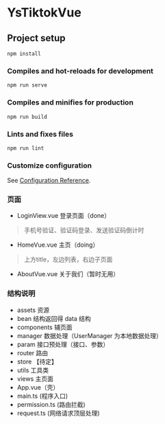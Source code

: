# YsTiktokVue

## Project setup

```
npm install
```

### Compiles and hot-reloads for development

```
npm run serve
```

### Compiles and minifies for production

```
npm run build
```

### Lints and fixes files

```
npm run lint
```

### Customize configuration

See [Configuration Reference](https://cli.vuejs.org/config/).

### 页面

- LoginView.vue 登录页面（done）

> 手机号验证、验证码登录、发送验证码倒计时

- HomeVue.vue 主页（doing）

> 上方title，左边列表，右边子页面

- AboutVue.vue 关于我们（暂时无用）

### 结构说明

- assets 资源
- bean 结构返回得 data 结构
- components 辅页面
- manager 数据处理（UserManager 为本地数据处理）
- param 接口预处理（接口、参数）
- router 路由
- store 【待定】
- utils 工具类
- views 主页面
- App.vue（壳）
- main.ts (程序入口)
- permission.ts (路由拦截)
- request.ts (网络请求顶层处理)
